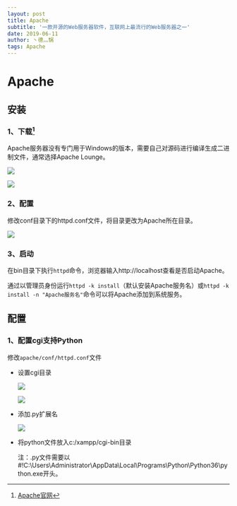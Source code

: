 ```yaml
---
layout: post
title: Apache
subtitle: '一款开源的Web服务器软件，互联网上最流行的Web服务器之一'
date: 2019-06-11
author: 丶德灬锅
tags: Apache
---
```


# Apache

## 安装

### 1、下载[^1]

Apache服务器没有专门用于Windows的版本，需要自己对源码进行编译生成二进制文件，通常选择Apache Lounge。

![](https://cdn.jsdelivr.net/gh/ldy/ldy.github.io@master/screenshot/2019-06-11-Apache-下载1.png)

![](https://cdn.jsdelivr.net/gh/ldy/ldy.github.io@master/screenshot/2019-06-11-Apache-下载2.png)

### 2、配置

修改conf目录下的httpd.conf文件，将目录更改为Apache所在目录。

![](https://cdn.jsdelivr.net/gh/ldy/ldy.github.io@master/screenshot/2019-06-11-Apache-配置.png)

### 3、启动

在bin目录下执行`httpd`命令，浏览器输入http://localhost查看是否启动Apache。

通过以管理员身份运行`httpd -k install`（默认安装Apache服务名）或`httpd -k install -n "Apache服务名"`命令可以将Apache添加到系统服务。

## 配置

### 1、配置cgi支持Python

修改`apache/conf/httpd.conf`文件

- 设置cgi目录

  ![](https://cdn.jsdelivr.net/gh/ldy/ldy.github.io@master/screenshot/2019-06-11-Apache-配置cgi支持python1.png)

  

  ![](https://cdn.jsdelivr.net/gh/ldy/ldy.github.io@master/screenshot/2019-06-11-Apache-配置cgi支持python2.png)

- 添加.py扩展名

  ![](https://cdn.jsdelivr.net/gh/ldy/ldy.github.io@master/screenshot/2019-06-11-Apache-配置cgi支持python3.png)

- 将python文件放入c:/xampp/cgi-bin目录

  注：.py文件需要以#!C:\Users\Administrator\AppData\Local\Programs\Python\Python36\python.exe开头。

[^1]: [Apache官网](http://httpd.apache.org/)